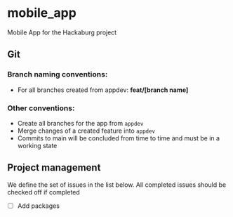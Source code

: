 # mobile_app

Mobile App for the Hackaburg project

## Git

### Branch naming conventions:
- For all branches created from appdev: **feat/[branch name]**

### Other conventions:
- Create all branches for the app from `appdev`
- Merge changes of a created feature into `appdev`
- Commits to main will be concluded from time to time and must be in a working state 

## Project management 

We define the set of issues in the list below. All completed issues should be checked off if completed
- [ ] Add packages  